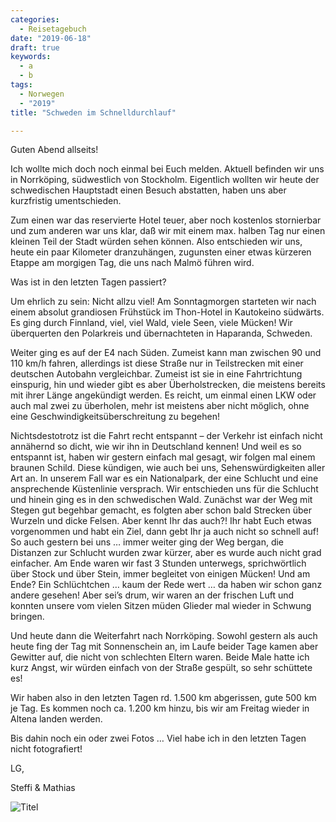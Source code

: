 ```yaml
---
categories:
  - Reisetagebuch
date: "2019-06-18"
draft: true
keywords:
  - a
  - b
tags:
  - Norwegen
  - "2019"
title: "Schweden im Schnelldurchlauf"

---
```


Guten Abend allseits!

Ich wollte mich doch noch einmal bei Euch melden. Aktuell befinden wir uns in
Norrköping, südwestlich von Stockholm. Eigentlich wollten wir heute der
schwedischen Hauptstadt einen Besuch abstatten, haben uns aber kurzfristig
umentschieden.

Zum einen war das reservierte Hotel teuer, aber noch kostenlos stornierbar und
zum anderen war uns klar, daß wir mit einem max. halben Tag nur einen kleinen
Teil der Stadt würden sehen können. Also entschieden wir uns, heute ein paar
Kilometer dranzuhängen, zugunsten einer etwas kürzeren Etappe am morgigen Tag,
die uns nach Malmö führen wird.

Was ist in den letzten Tagen passiert?

Um ehrlich zu sein: Nicht allzu viel! Am Sonntagmorgen starteten wir nach einem
absolut grandiosen Frühstück im Thon-Hotel in Kautokeino südwärts. Es ging durch
Finnland, viel, viel Wald, viele Seen, viele Mücken! Wir überquerten den
Polarkreis und übernachteten in Haparanda, Schweden.

Weiter ging es auf der E4 nach Süden. Zumeist kann man zwischen 90 und 110 km/h
fahren, allerdings ist diese Straße nur in Teilstrecken mit einer deutschen
Autobahn vergleichbar. Zumeist ist sie in eine Fahrtrichtung einspurig, hin und
wieder gibt es aber Überholstrecken, die meistens bereits mit ihrer Länge
angekündigt werden. Es reicht, um einmal einen LKW oder auch mal zwei zu
überholen, mehr ist meistens aber nicht möglich, ohne eine
Geschwindigkeitsüberschreitung zu begehen!

Nichtsdestotrotz ist die Fahrt recht entspannt – der Verkehr ist einfach nicht
annähernd so dicht, wie wir ihn in Deutschland kennen! Und weil es so entspannt
ist, haben wir gestern einfach mal gesagt, wir folgen mal einem braunen Schild.
Diese kündigen, wie auch bei uns, Sehenswürdigkeiten aller Art an. In unserem
Fall war es ein Nationalpark, der eine Schlucht und eine ansprechende
Küstenlinie versprach. Wir entschieden uns für die Schlucht und hinein ging es
in den schwedischen Wald. Zunächst war der Weg mit Stegen gut begehbar gemacht,
es folgten aber schon bald Strecken über Wurzeln und dicke Felsen. Aber kennt
Ihr das auch?! Ihr habt Euch etwas vorgenommen und habt ein Ziel, dann gebt Ihr
ja auch nicht so schnell auf! So auch gestern bei uns … immer weiter ging der
Weg bergan, die Distanzen zur Schlucht wurden zwar kürzer, aber es wurde auch
nicht grad einfacher. Am Ende waren wir fast 3 Stunden unterwegs, sprichwörtlich
über Stock und über Stein, immer begleitet von einigen Mücken! Und am Ende? Ein
Schlüchtchen … kaum der Rede wert … da haben wir schon ganz andere gesehen! Aber
sei’s drum, wir waren an der frischen Luft und konnten unsere vom vielen Sitzen
müden Glieder mal wieder in Schwung bringen.

Und heute dann die Weiterfahrt nach Norrköping. Sowohl gestern als auch heute
fing der Tag mit Sonnenschein an, im Laufe beider Tage kamen aber Gewitter auf,
die nicht von schlechten Eltern waren. Beide Male hatte ich kurz Angst, wir
würden einfach von der Straße gespült, so sehr schüttete es!

Wir haben also in den letzten Tagen rd. 1.500 km abgerissen, gute 500 km je Tag.
Es kommen noch ca. 1.200 km hinzu, bis wir am Freitag wieder in Altena landen
werden.

Bis dahin noch ein oder zwei Fotos … Viel habe ich in den letzten Tagen nicht
fotografiert!

LG,

Steffi & Mathias

![Titel](...)
<!-- Kirche von Kautokeino, Norwegen -->